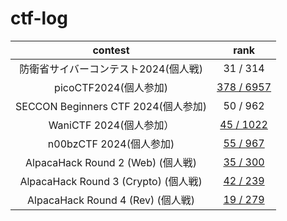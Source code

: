 # ctf-log

|contest|rank|
|:--:|:--:|
|防衛省サイバーコンテスト2024(個人戦)|31 / 314|
|picoCTF2024(個人参加)|[378 / 6957](https://play.picoctf.org/events/73/scoreboards)|
|SECCON Beginners CTF 2024(個人参加)|50 / 962|
|WaniCTF 2024(個人参加）|[45 / 1022](https://wanictf.org/2024/)|
|n00bzCTF 2024(個人参加)|[55 / 967](https://ctftime.org/event/2378)|
|AlpacaHack Round 2 (Web) (個人戦)|[35 / 300](https://alpacahack.com/ctfs/round-2/scoreboard)|
|AlpacaHack Round 3 (Crypto) (個人戦)|[42 / 239](https://alpacahack.com/ctfs/round-3/scoreboard)|
|AlpacaHack Round 4 (Rev) (個人戦)|[19 / 279](https://alpacahack.com/ctfs/round-4/scoreboard)|
